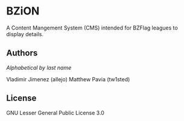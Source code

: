 # BZiON

A Content Mangement System (CMS) intended for BZFlag leagues to display details.

## Authors

<em>Alphabetical by last name</em>

Vladimir Jimenez (allejo)
Matthew Pavia (tw1sted)

## License
GNU Lesser General Public License 3.0